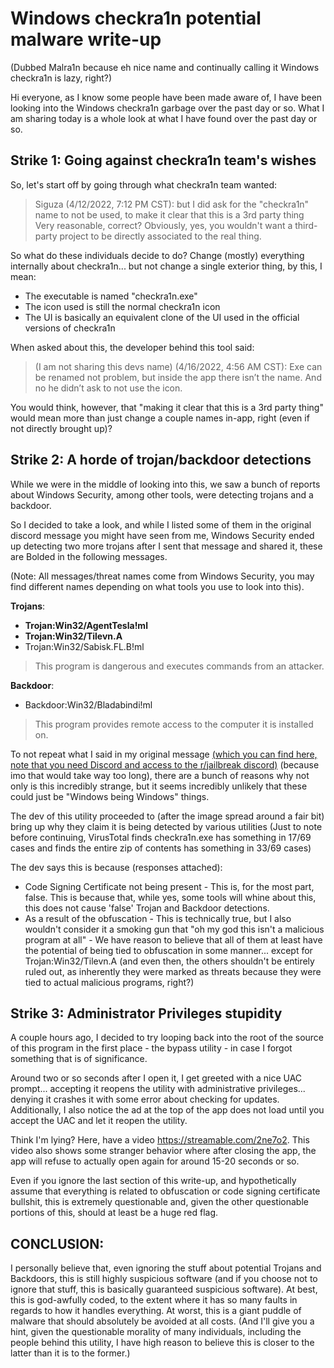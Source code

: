 # Windows checkra1n potential malware write-up
(Dubbed Malra1n because eh nice name and continually calling it Windows checkra1n is lazy, right?)

Hi everyone, as I know some people have been made aware of, I have been looking into the Windows checkra1n garbage over the past day or so. What I am sharing today is a whole look at what I have found over the past day or so.

## Strike 1: Going against checkra1n team's wishes

So, let's start off by going through what checkra1n team wanted:
> Siguza (4/12/2022, 7:12 PM CST): but I did ask for the "checkra1n" name to not be used, to make it clear that this is a 3rd party thing
Very reasonable, correct? Obviously, yes, you wouldn't want a third-party project to be directly associated to the real thing.

So what do these individuals decide to do? Change (mostly) everything internally about checkra1n... but not change a single exterior thing, by this, I mean:
- The executable is named "checkra1n.exe"
- The icon used is still the normal checkra1n icon
- The UI is basically an equivalent clone of the UI used in the official versions of checkra1n

When asked about this, the developer behind this tool said:
> (I am not sharing this devs name) (4/16/2022, 4:56 AM CST): Exe can be renamed not problem, but inside the app there isn’t the name. And no he didn’t ask to not use the icon.

You would think, however, that "making it clear that this is a 3rd party thing" would mean more than just change a couple names in-app, right (even if not directly brought up)?

## Strike 2: A horde of trojan/backdoor detections

While we were in the middle of looking into this, we saw a bunch of reports about Windows Security, among other tools, were detecting trojans and a backdoor.

So I decided to take a look, and while I listed some of them in the original discord message you might have seen from me, Windows Security ended up detecting two more trojans after I sent that message and shared it, these are Bolded in the following messages.

(Note: All messages/threat names come from Windows Security, you may find different names depending on what tools you use to look into this).

**Trojans**:
- **Trojan:Win32/AgentTesla!ml**
- **Trojan:Win32/Tilevn.A**
- Trojan:Win32/Sabisk.FL.B!ml
> This program is dangerous and executes commands from an attacker.

**Backdoor**:
- Backdoor:Win32/Bladabindi!ml
> This program provides remote access to the computer it is installed on.

To not repeat what I said in my original message [(which you can find here, note that you need Discord and access to the r/jailbreak discord)](https://discord.com/channels/349243932447604736/688122301975363591/964804251920523284) (because imo that would take way too long), there are a bunch of reasons why not only is this incredibly strange, but it seems incredibly unlikely that these could just be "Windows being Windows" things.

The dev of this utility proceeded to (after the image spread around a fair bit) bring up why they claim it is being detected by various utilities (Just to note before continuing, VirusTotal finds checkra1n.exe has something in 17/69 cases and finds the entire zip of contents has something in 33/69 cases)

The dev says this is because (responses attached):
- Code Signing Certificate not being present - This is, for the most part, false. This is because that, while yes, some tools will whine about this, this does not cause 'false' Trojan and Backdoor detections.
- As a result of the obfuscation - This is technically true, but I also wouldn't consider it a smoking gun that "oh my god this isn't a malicious program at all" - We have reason to believe that all of them at least have the potential of being tied to obfuscation in some manner... except for Trojan:Win32/Tilevn.A (and even then, the others shouldn't be entirely ruled out, as inherently they were marked as threats because they were tied to actual malicious programs, right?)

## Strike 3: Administrator Privileges stupidity

A couple hours ago, I decided to try looping back into the root of the source of this program in the first place - the bypass utility - in case I forgot something that is of significance.

Around two or so seconds after I open it, I get greeted with a nice UAC prompt... accepting it reopens the utility with administrative privileges... denying it crashes it with some error about checking for updates. Additionally, I also notice the ad at the top of the app does not load until you accept the UAC and let it reopen the utility.

Think I'm lying? Here, have a video https://streamable.com/2ne7o2. This video also shows some stranger behavior where after closing the app, the app will refuse to actually open again for around 15-20 seconds or so.

Even if you ignore the last section of this write-up, and hypothetically assume that everything is related to obfuscation or code signing certificate bullshit, this is extremely questionable and, given the other questionable portions of this, should at least be a huge red flag.

## CONCLUSION:

I personally believe that, even ignoring the stuff about potential Trojans and Backdoors, this is still highly suspicious software (and if you choose not to ignore that stuff, this is basically guaranteed suspicious software). At best, this is god-awfully coded, to the extent where it has so many faults in regards to how it handles everything. At worst, this is a giant puddle of malware that should absolutely be avoided at all costs. (And I'll give you a hint, given the questionable morality of many individuals, including the people behind this utility, I have high reason to believe this is closer to the latter than it is to the former.)
